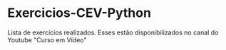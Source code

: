 # Exercicios-CEV-Python
 Lista de exercícios realizados. Esses estão disponibilizados no canal do Youtube "Curso em Vídeo"
